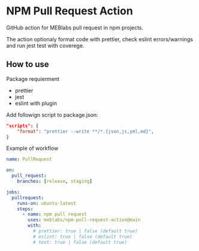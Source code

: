 # NPM Pull Request Action

GitHub action for MEBlabs pull request in npm projects.

The action optionaly format code with prettier, check eslint errors/warnings and run jest test with coverege.

## How to use

Package requierment
- prettier 
- jest 
- eslint with plugin

Add followign script to package.json:

```json
"scripts": {
	"format": "prettier --write **/*.{json,js,yml,md}",
}
```

Example of workflow

```yml
name: PullRequest

on:
  pull_request:
    branches: [release, staging]

jobs:
  pullrequest:
    runs-on: ubuntu-latest
    steps:
      - name: npm pull request
        uses: meblabs/npm-pull-request-action@main
        with:
          # prettier: true | false (default true)
          # eslint: true | false (default true)
          # test: true | false (default true)
```